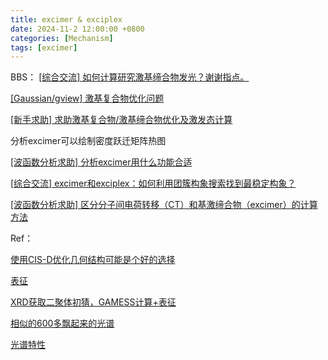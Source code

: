 ```yaml
---
title: excimer & exciplex
date: 2024-11-2 12:00:00 +0800
categories: [Mechanism]
tags: [excimer]     
---
```

BBS：
[[综合交流] 如何计算研究激基缔合物发光？谢谢指点。](http://bbs.keinsci.com/forum.php?mod=viewthread&tid=6724&highlight=%BC%A4%BB%F9%B5%DE%BA%CF%CE%EF)

[[Gaussian/gview] 激基复合物优化问题](http://bbs.keinsci.com/forum.php?mod=viewthread&tid=846&highlight=%BC%A4%BB%F9%B8%B4%BA%CF%CE%EF)

[[新手求助] 求助激基复合物/激基缔合物优化及激发态计算](http://bbs.keinsci.com/forum.php?mod=viewthread&tid=20158&highlight=%BC%A4%BB%F9%B8%B4%BA%CF%CE%EF)

分析excimer可以绘制密度跃迁矩阵热图

[[波函数分析求助] 分析excimer用什么功能合适](http://bbs.keinsci.com/forum.php?mod=viewthread&tid=14776&highlight=excimer)

[[综合交流] excimer和exciplex：如何利用团簇构象搜索找到最稳定构象？](http://bbs.keinsci.com/forum.php?mod=viewthread&tid=26519&highlight=excimer)

[[波函数分析求助] 区分分子间电荷转移（CT）和基激缔合物（excimer）的计算方法](http://bbs.keinsci.com/forum.php?mod=viewthread&tid=15337&highlight=excimer)

Ref：

[使用CIS-D优化几何结构可能是个好的选择](https://link.springer.com/article/10.1007/s00894-017-3341-9)    

[表征](https://pubs.rsc.org/en/content/articlelanding/2017/tc/c7tc02655b)

[XRD获取二聚体初猜，GAMESS计算+表征](https://www.sciencedirect.com/science/article/pii/S0927775721003186)

[相似的600多飘起来的光谱](https://pubs.rsc.org/en/content/articlelanding/2020/nj/d0nj02855j)

[光谱特性](https://chemistry-europe.onlinelibrary.wiley.com/doi/full/10.1002/cptc.201900235)


